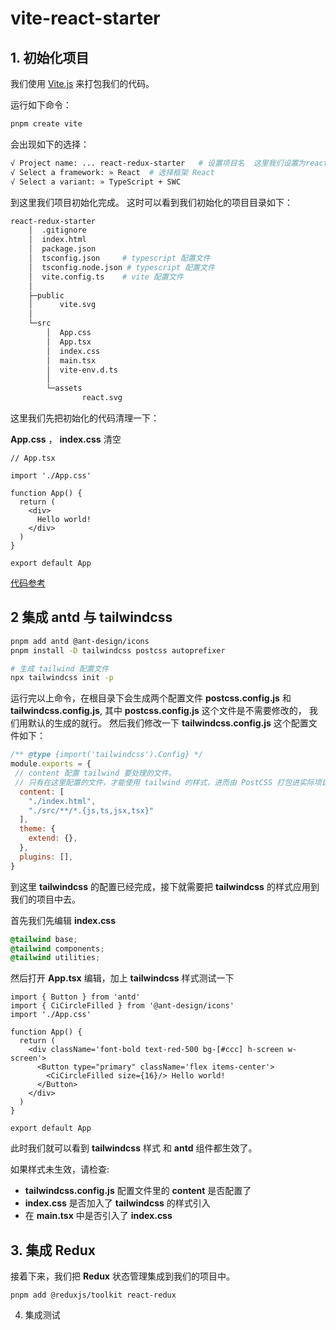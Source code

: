 # vite-react-starter


## 1. 初始化项目

我们使用 [Vite.js](https://github.com/) 来打包我们的代码。

运行如下命令：

```bash
pnpm create vite
```

会出现如下的选择：

```bash
√ Project name: ... react-redux-starter   # 设置项目名  这里我们设置为react-redux-starter
√ Select a framework: » React  # 选择框架 React
√ Select a variant: » TypeScript + SWC 
```

到这里我们项目初始化完成。 这时可以看到我们初始化的项目目录如下：

```bash
react-redux-starter
    │  .gitignore
    │  index.html
    │  package.json
    │  tsconfig.json     # typescript 配置文件
    │  tsconfig.node.json # typescript 配置文件
    │  vite.config.ts    # vite 配置文件
    │
    ├─public
    │      vite.svg
    │
    └─src
        │  App.css
        │  App.tsx
        │  index.css
        │  main.tsx
        │  vite-env.d.ts
        │
        └─assets
                react.svg
```

这里我们先把初始化的代码清理一下：

**App.css** ， **index.css**  清空

```tsx
// App.tsx

import './App.css'

function App() {
  return (
    <div>
      Hello world!
    </div>
  )
}

export default App

```

[代码参考](./commit/76cc33e3bc7702234d77a62f89ef14b2d6e26a42)



## 2 集成 antd 与 tailwindcss

```bash
pnpm add antd @ant-design/icons
pnpm install -D tailwindcss postcss autoprefixer

# 生成 tailwind 配置文件
npx tailwindcss init -p
```

运行完以上命令，在根目录下会生成两个配置文件 **postcss.config.js** 和 **tailwindcss.config.js**, 其中 **postcss.config.js** 这个文件是不需要修改的， 我们用默认的生成的就行。 然后我们修改一下 **tailwindcss.config.js** 这个配置文件如下：

```js
/** @type {import('tailwindcss').Config} */
module.exports = {
 // content 配置 tailwind 要处理的文件。
 // 只有在这里配置的文件，才能使用 tailwind 的样式，进而由 PostCSS 打包进实际项目中
  content: [ 
    "./index.html",
    "./src/**/*.{js,ts,jsx,tsx}"
  ],
  theme: {
    extend: {},
  },
  plugins: [],
}
```

到这里 **tailwindcss** 的配置已经完成，接下就需要把 **tailwindcss** 的样式应用到我们的项目中去。

首先我们先编辑 **index.css**

```css
@tailwind base;
@tailwind components;
@tailwind utilities;
```

然后打开 **App.tsx** 编辑，加上 **tailwindcss** 样式测试一下

```tsx
import { Button } from 'antd'
import { CiCircleFilled } from '@ant-design/icons'
import './App.css'

function App() {
  return (
    <div className='font-bold text-red-500 bg-[#ccc] h-screen w-screen'>
      <Button type="primary" className='flex items-center'>
        <CiCircleFilled size={16}/> Hello world!
      </Button>
    </div>
  )
}

export default App
```

此时我们就可以看到 **tailwindcss** 样式 和 **antd** 组件都生效了。 

如果样式未生效，请检查:
- **tailwindcss.config.js** 配置文件里的 **content** 是否配置了
- **index.css** 是否加入了 **tailwindcss** 的样式引入
- 在 **main.tsx** 中是否引入了 **index.css** 


## 3. 集成 **Redux**

接着下来，我们把 **Redux** 状态管理集成到我们的项目中。 

```
pnpm add @reduxjs/toolkit react-redux
```


4. 集成测试